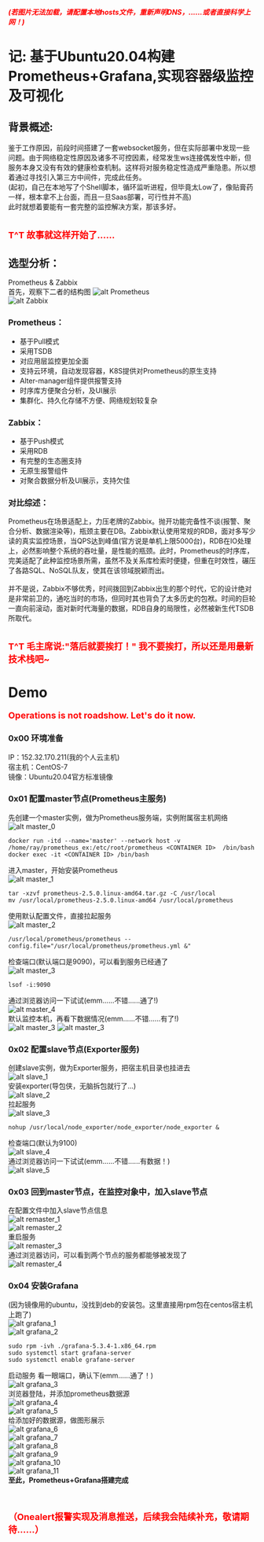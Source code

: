 ##### <font color=red>(若图片无法加载，请配置本地hosts文件，重新声明DNS，......或者直接科学上网！)</font>
# 记: 基于Ubuntu20.04构建Prometheus+Grafana,实现容器级监控及可视化
## 背景概述: 
鉴于工作原因，前段时间搭建了一套websocket服务，但在实际部署中发现一些问题。由于网络稳定性原因及诸多不可控因素，经常发生ws连接偶发性中断，但服务本身又没有有效的健康检查机制。这样将对服务稳定性造成严重隐患。所以想着通过寻找引入第三方中间件，完成此任务。  
(起初，自己在本地写了个Shell脚本，循环监听进程，但毕竟太Low了，像贴膏药一样，根本拿不上台面，而且一旦Saas部署，可行性并不高)  
此时就想着要能有一套完整的监控解决方案，那该多好。  
<br><br/>
<font color=red size=4>**T^T 故事就这样开始了......**</font>
## 选型分析：
Prometheus & Zabbix  
首先，观察下二者的结构图
![alt Prometheus](./img/Prometheus%E6%9E%B6%E6%9E%84%E5%9B%BE.png)    
![alt Zabbix](./img/Zabbix%E6%9E%B6%E6%9E%84%E5%9B%BE.png)   
### Prometheus：
- 基于Pull模式
- 采用TSDB
- 对应用层监控更加全面
- 支持云环境，自动发现容器，K8S提供对Prometheus的原生支持
- Alter-manager组件提供报警支持
- 时序库方便聚合分析，及UI展示  
- 集群化、持久化存储不方便、网络规划较复杂
### Zabbix：
- 基于Push模式
- 采用RDB
- 有完整的生态圈支持
- 无原生报警组件
- 对聚合数据分析及UI展示，支持欠佳  
### 对比综述：  
Prometheus在场景适配上，力压老牌的Zabbix。抛开功能完备性不谈(报警、聚合分析、数据渲染等)，瓶颈主要在DB。Zabbix默认使用常规的RDB，面对多写少读的真实监控场景，当QPS达到峰值(官方说是单机上限5000台)，RDB在IO处理上，必然影响整个系统的吞吐量，是性能的瓶颈。此时，Prometheus的时序库，完美适配了此种监控场景所需，虽然不及关系库检索时便捷，但重在时效性，碾压了各路SQL、NoSQL队友，使其在该领域脱颖而出。  <br><br/>
并不是说，Zabbix不够优秀，时间拨回到Zabbix出生的那个时代，它的设计绝对是非常前卫的，通吃当时的市场，但同时其也背负了太多历史的包袱。时间的巨轮一直向前滚动，面对新时代海量的数据，RDB自身的局限性，必然被新生代TSDB所取代。  
<br><br/>
<font color=red size=4>**T^T 毛主席说:"落后就要挨打！" 我不要挨打，所以还是用最新技术栈吧~**</font>  
# Demo
<font color=red size=4>**Operations is not roadshow. Let's do it now.**</font><br>  
### 0x00 环境准备
IP：152.32.170.211(我的个人云主机)  
宿主机：CentOS-7  
镜像：Ubuntu20.04官方标准镜像  

### 0x01 配置master节点(Prometheus主服务)
先创建一个master实例，做为Prometheus服务端，实例附属宿主机网络
![alt master_0](./img/master_0.png)  
```
docker run -itd --name='master' --network host -v /home/ray/prometheus_ex:/etc/root/prometheus <CONTAINER ID>  /bin/bash
docker exec -it <CONTAINER ID> /bin/bash
```
进入master，开始安装Prometheus  
![alt master_1](./img/master_1.png)  
```
tar -xzvf prometheus-2.5.0.linux-amd64.tar.gz -C /usr/local
mv /usr/local/prometheus-2.5.0.linux-amd64 /usr/local/prometheus
```
使用默认配置文件，直接拉起服务  
![alt master_2](./img/master_2.png)  
```
/usr/local/prometheus/prometheus --config.file="/usr/local/prometheus/prometheus.yml &"
```
检查端口(默认端口是9090)，可以看到服务已经通了  
![alt master_3](./img/master_3.png)  
```
lsof -i:9090
```
通过浏览器访问一下试试(emm......不错......通了!)  
![alt master_4](./img/master_4.png)  
默认监控本机，再看下数据情况(emm......不错......有了!)  
![alt master_3](./img/master_5.png)
![alt master_3](./img/master_6.png)
### 0x02 配置slave节点(Exporter服务)
创建slave实例，做为Exporter服务，把宿主机目录也挂进去  
![alt slave_1](./img/slave_1.png)  
安装exporter(导包侠，无脑拆包就行了...)  
![alt slave_2](./img/slave_2.png)  
拉起服务  
![alt slave_3](./img/slave_3.png)  
```
nohup /usr/local/node_exporter/node_exporter/node_exporter &
```
检查端口(默认为9100)  
![alt slave_4](./img/slave_4.png)  
通过浏览器访问一下试试(emm......不错......有数据！)  
![alt slave_5](./img/slave_5.png)  
### 0x03 回到master节点，在监控对象中，加入slave节点
在配置文件中加入slave节点信息  
![alt remaster_1](./img/remaster_1.png)  
![alt remaster_2](./img/remaster_2.png)  
重启服务  
![alt remaster_3](./img/remaster_3.png)  
通过浏览器访问，可以看到两个节点的服务都能够被发现了  
![alt remaster_4](./img/remaster_4.png)  
### 0x04 安装Grafana
(因为镜像用的ubuntu，没找到deb的安装包。这里直接用rpm包在centos宿主机上跑了)  
![alt grafana_1](./img/grafana_1.png)  
![alt grafana_2](./img/grafana_2.png)  
```
sudo rpm -ivh ./grafana-5.3.4-1.x86_64.rpm
sudo systemctl start grafana-server
sudo systemctl enable grafane-server
```
启动服务
看一眼端口，确认下(emm......通了！)  
![alt grafana_3](./img/grafana_3.png)  
浏览器登陆，并添加prometheus数据源  
![alt grafana_4](./img/grafana_4.png)  
![alt grafana_5](./img/grafana_5.png)  
给添加好的数据源，做图形展示  
![alt grafana_6](./img/grafana_6.png)  
![alt grafana_7](./img/grafana_7.png)  
![alt grafana_8](./img/grafana_8.png)  
![alt grafana_9](./img/grafana_9.png)  
![alt grafana_10](./img/grafana_10.png)  
![alt grafana_11](./img/grafana_11.png)  
**至此，Prometheus+Grafana搭建完成**  
<br><br/>  
<font color=red size=4>**（Onealert报警实现及消息推送，后续我会陆续补充，敬请期待......）**</font>  
